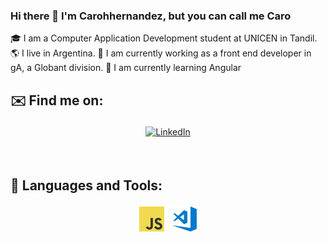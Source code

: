 ### Hi there 👋 I'm Carohhernandez, but you can call me Caro

🎓 I am a Computer Application Development student at UNICEN in Tandil.
🌎 I live in Argentina. 
🔭 I am currently working as a front end developer in gA, a Globant division. 
🌱 I am currently learning Angular

## ✉️ Find me on:

<p align="center">
 <a href="https://www.linkedin.com/in/carolina-hernandez-0747a618b" target="_blank"> <img src="https://cdn.jsdelivr.net/npm/simple-icons@v3/icons/linkedin.svg" alt="LinkedIn" height="40" style="vertical-align:top; margin:4px"> </a>
</p>

<br />

## 🧰 Languages and Tools:
<p align="center">
<img src="https://raw.githubusercontent.com/github/explore/80688e429a7d4ef2fca1e82350fe8e3517d3494d/topics/javascript/javascript.png" alt="Javascript" height="40" style="vertical-align:top; margin:4px">
<img src="https://raw.githubusercontent.com/github/explore/80688e429a7d4ef2fca1e82350fe8e3517d3494d/topics/visual-studio-code/visual-studio-code.png" alt="VS Code" height="40" style="vertical-align:top; margin:4px">
</p>
